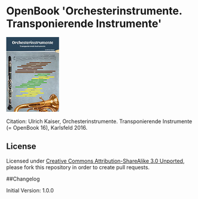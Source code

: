 # OpenBook 'Orchesterinstrumente. Transponierende Instrumente'

![Orchesterinstrumente. Transponierende Instrumente](images/ob_transponierende-instrumente-1.jpg)

Citation: Ulrich Kaiser, Orchesterinstrumente. Transponierende Instrumente (= OpenBook 16), Karlsfeld 2016.

## License

Licensed under [Creative Commons Attribution-ShareAlike 3.0 Unported](http://creativecommons.org/licenses/by-sa/3.0/legalcode), please fork this repository in order to create pull requests.   

##Changelog   

Initial Version: 1.0.0  